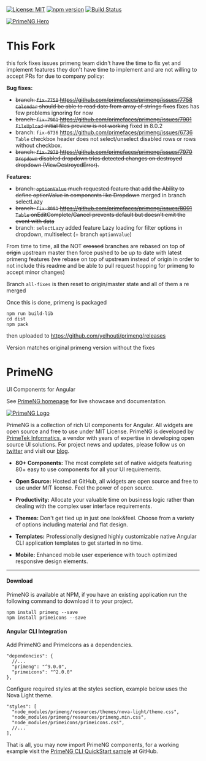
[![License: MIT](https://img.shields.io/badge/License-MIT-yellow.svg)](https://opensource.org/licenses/MIT)
[![npm version](https://badge.fury.io/js/primeng.svg)](https://badge.fury.io/js/primeng)
[![Build Status](https://travis-ci.org/primefaces/primeng.svg?branch=master)](https://travis-ci.org/primefaces/primeng)

[![PrimeNG Hero](https://www.primefaces.org/wp-content/uploads/2020/03/primeng-github-02032020.jpg "PrimeNG Hero")](https://www.primefaces.org/primeng)

# This Fork
this fork fixes issues primeng team didn't have the time to fix yet and implement features they don't have time to implement and are not willing to accept PRs for due to company policy:

**Bug fixes:**
- ~~branch: `fix-7758` https://github.com/primefaces/primeng/issues/7758 `Calendar` should be able to read date from array of strings fixes~~ fixes has few problems ignoring for now
- ~~branch: `fix-7901` https://github.com/primefaces/primeng/issues/7901 `FileUpload` initial files preview is not working~~ fixed in 8.0.2
- branch: `fix-6736` https://github.com/primefaces/primeng/issues/6736 `Table` checkbox header does not select/unselect disabled rows or rows without checkbox.
- ~~branch: `fix-7970` https://github.com/primefaces/primeng/issues/7970 `Dropdown` disabled dropdown tries detected changes on destroyed dropdown (ViewDestroyedError).~~

**Features:**
- ~~branch: `optionValue` much requested feature that add the Ability to define optionValue in components like Dropdown~~ merged in branch selectLazy
- ~~branch: `fix-8091` https://github.com/primefaces/primeng/issues/8091 `Table` onEditComplete/Cancel prevents default but doesn't emit the event with data~~
- branch: `selectLazy` added feature Lazy loading for filter options in dropdown, multiselect (+ branch `optionValue`)

From time to time, all the NOT ~~crossed~~ branches are rebased on top of ~~origin~~ upstream master then force pushed to be up to date with latest primeng features (we rebase on top of upstream instead of origin in order to not include this readme and be able to pull request hopping for primeng to accept minor changes)

Branch `all-fixes` is then reset to origin/master state and all of them a re merged

Once this is done, primeng is packaged
```
npm run build-lib
cd dist
npm pack
``` 

then uploaded to https://github.com/yelhouti/primeng/releases

Version matches original primeng version without the fixes

# PrimeNG

UI Components for Angular

See [PrimeNG homepage](http://www.primefaces.org/primeng) for live showcase and documentation.

[![PrimeNG Logo](https://www.primefaces.org/wp-content/uploads/2018/05/primeng-sidebar.svg "PrimeNG")](https://www.primefaces.org/primeng)

PrimeNG is a collection of rich UI components for Angular. All widgets are open source and free to use under MIT License. PrimeNG is developed by [PrimeTek Informatics](http://www.primetek.com.tr), a vendor with years of expertise in developing open source UI solutions. For project news and updates, please follow us on [twitter](https://twitter.com/prime_ng) and visit our [blog](https://www.primefaces.org/blog).

 - **80+ Components:** The most complete set of native widgets featuring 80+
   easy to use components for all your UI requirements.

- **Open Source:** Hosted at GitHub, all widgets are open source and free to use under MIT license. Feel the power of open source.

- **Productivity:** Allocate your valuable time on business logic rather than dealing with the complex user interface requirements.

- **Themes:** Don't get tied up in just one look&feel. Choose from a variety of options including material and flat design.

- **Templates:** Professionally designed highly customizable native Angular CLI application templates to get started in no time.

- **Mobile:** Enhanced mobile user experience with touch optimized responsive design elements.

---

#### Download

PrimeNG is available at NPM, if you have an existing application run the following command to download it to your project.

```
npm install primeng --save
npm install primeicons --save
```

#### Angular CLI Integration

Add PrimeNG and PrimeIcons as a dependencies.

```
"dependencies": {
  //...
  "primeng": "^9.0.0",
  "primeicons": "^2.0.0"
},
```

Configure required styles at the styles section, example below uses the Nova Light theme.

```
"styles": [
  "node_modules/primeng/resources/themes/nova-light/theme.css",
  "node_modules/primeng/resources/primeng.min.css",
  "node_modules/primeicons/primeicons.css",
  //...
],
```

That is all, you may now import PrimeNG components, for a working example visit the [PrimeNG CLI QuickStart sample](https://github.com/primefaces/primeng-quickstart-cli) at GitHub.
